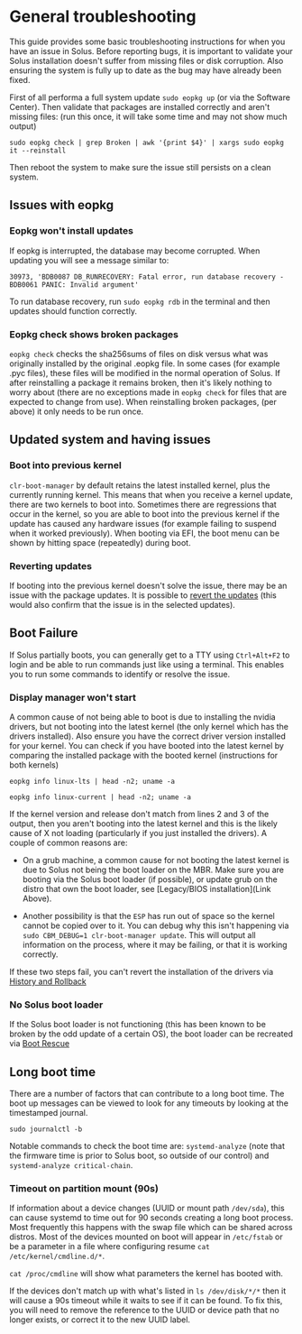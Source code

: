 # General troubleshooting

This guide provides some basic troubleshooting instructions for when you have an issue in Solus. Before reporting bugs, it is important to validate your Solus installation doesn't suffer from missing files or disk corruption. Also ensuring the system is fully up to date as the bug may have already been fixed.

First of all performa a full system update `sudo eopkg up` (or via the Software Center). Then validate that packages are installed correctly and aren't missing files: (run this once, it will take some time and may not show much output)

```
sudo eopkg check | grep Broken | awk '{print $4}' | xargs sudo eopkg it --reinstall
```

Then reboot the system to make sure the issue still persists on a clean system.

## Issues with eopkg

### Eopkg won't install updates

If eopkg is interrupted, the database may become corrupted. When updating you will see a message similar to:

`30973, 'BDB0087 DB_RUNRECOVERY: Fatal error, run database recovery - BDB0061 PANIC: Invalid argument'`

To run database recovery, run `sudo eopkg rdb` in the terminal and then updates should function correctly.

### Eopkg check shows broken packages

`eopkg check` checks the sha256sums of files on disk versus what was originally installed by the original .eopkg file. In some cases (for example .pyc files), these files will be modified in the normal operation of Solus. If after reinstalling a package it remains broken, then it's likely nothing to worry about (there are no exceptions made in `eopkg check` for files that are expected to change from use). When reinstalling broken packages, (per above) it only needs to be run once.

## Updated system and having issues

### Boot into previous kernel

`clr-boot-manager` by default retains the latest installed kernel, plus the currently running kernel. This means that when you receive a kernel update, there are two kernels to boot into. Sometimes there are regressions that occur in the kernel, so you are able to boot into the previous kernel if the update has caused any hardware issues (for example failing to suspend when it worked previously). When booting via EFI, the boot menu can be shown by hitting space (repeatedly) during boot.

### Reverting updates

If booting into the previous kernel doesn't solve the issue, there may be an issue with the package updates. It is possible to [revert the updates](https://solus-project.com/articles/package-management/history-and-rollback/en/) (this would also confirm that the issue is in the selected updates).

## Boot Failure

If Solus partially boots, you can generally get to a TTY using `Ctrl+Alt+F2` to login and be able to run commands just like using a terminal. This enables you to run some commands to identify or resolve the issue.

### Display manager won't start

A common cause of not being able to boot is due to installing the nvidia drivers, but not booting into the latest kernel (the only kernel which has the drivers installed). Also ensure you have the correct driver version installed for your kernel. You can check if you have booted into the latest kernel by comparing the installed package with the booted kernel (instructions for both kernels)

```
eopkg info linux-lts | head -n2; uname -a
```

```
eopkg info linux-current | head -n2; uname -a
```

If the kernel version and release don't match from lines 2 and 3 of the output, then you aren't booting into the latest kernel and this is the likely cause of X not loading (particularly if you just installed the drivers). A couple of common reasons are:

 - On a grub machine, a common cause for not booting the latest kernel is due to Solus not being the boot loader on the MBR. Make sure you are booting via the Solus boot loader (if possible), or update grub on the distro that own the boot loader, see [Legacy/BIOS installation](Link Above).

 - Another possibility is that the `ESP` has run out of space so the kernel cannot be copied over to it. You can debug why this isn't happening via `sudo CBM_DEBUG=1 clr-boot-manager update`. This will output all information on the process, where it may be failing, or that it is working correctly.

If these two steps fail, you can't revert the installation of the drivers via [History and Rollback](https://solus-project.com/articles/package-management/history-and-rollback/en/)

### No Solus boot loader

If the Solus boot loader is not functioning (this has been known to be broken by the odd update of a certain OS), the boot loader can be recreated via [Boot Rescue](https://solus-project.com/articles/repair-and-recovery/boot-rescue/en/)

## Long boot time

There are a number of factors that can contribute to a long boot time. The boot up messages can be viewed to look for any timeouts by looking at the timestamped journal.

```
sudo journalctl -b
```

Notable commands to check the boot time are: `systemd-analyze` (note that the firmware time is prior to Solus boot, so outside of our control) and `systemd-analyze critical-chain`.

### Timeout on partition mount (90s)

If information about a device changes (UUID or mount path `/dev/sda`), this can cause systemd to time out for 90 seconds creating a long boot process. Most frequently this happens with the swap file which can be shared across distros. Most of the devices mounted on boot will appear in `/etc/fstab` or be a parameter in a file where configuring resume `cat /etc/kernel/cmdline.d/*`.

`cat /proc/cmdline` will show what parameters the kernel has booted with.

If the devices don't match up with what's listed in `ls /dev/disk/*/*` then it will cause a 90s timeout while it waits to see if it can be found. To fix this, you will need to remove the reference to the UUID or device path that no longer exists, or correct it to the new UUID label.


